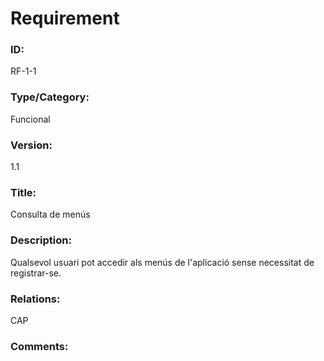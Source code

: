 # Requirement
### ID: 
RF-1-1

### Type/Category:  
Funcional 

### Version:  
1.1

### Title:  
Consulta de menús  

### Description:  
Qualsevol usuari pot accedir als menús de l'aplicació sense necessitat de registrar-se.  
  
### Relations:  
CAP  

### Comments:  

